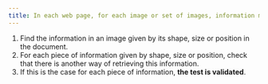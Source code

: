 ```yaml
---
title: In each web page, for each image or set of images, information must not be conveyed solely [by shape, size or location](#indication-conveyed-by-shape-size-or-location). Is this rule respected?
---
```


1. Find the information in an image given by its shape, size or position in the document.
2. For each piece of information given by shape, size or position, check that there is another way of retrieving this information.
3. If this is the case for each piece of information, **the test is validated**.
